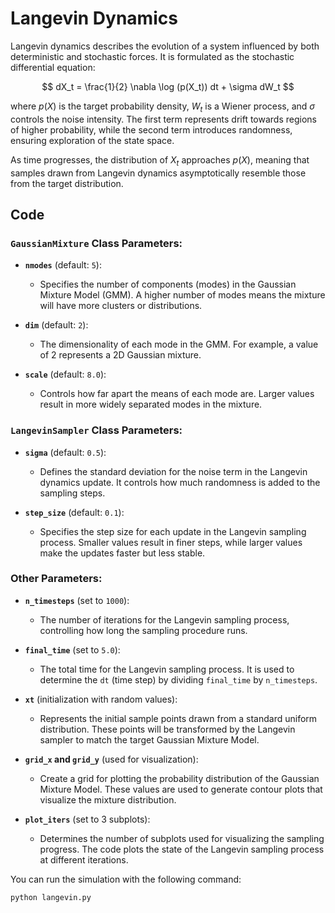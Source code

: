 # Langevin Dynamics

Langevin dynamics describes the evolution of a system influenced by both deterministic and stochastic forces. It is formulated as the stochastic differential equation:

 $$
 dX_t = \frac{1}{2} \nabla \log (p(X_t)) dt + \sigma dW_t 
 $$

where $p(X)$ is the target probability density, $W_t$ is a Wiener process, and $\sigma$ controls the noise intensity. The first term represents drift towards regions of higher probability, while the second term introduces randomness, ensuring exploration of the state space.

As time progresses, the distribution of $X_t$ approaches $p(X)$, meaning that samples drawn from Langevin dynamics asymptotically resemble those from the target distribution.

## Code

### `GaussianMixture` Class Parameters:
- **`nmodes`** (default: `5`):
  - Specifies the number of components (modes) in the Gaussian Mixture Model (GMM). A higher number of modes means the mixture will have more clusters or distributions.
  
- **`dim`** (default: `2`):
  - The dimensionality of each mode in the GMM. For example, a value of 2 represents a 2D Gaussian mixture.

- **`scale`** (default: `8.0`):
  - Controls how far apart the means of each mode are. Larger values result in more widely separated modes in the mixture.

### `LangevinSampler` Class Parameters:
- **`sigma`** (default: `0.5`):
  - Defines the standard deviation for the noise term in the Langevin dynamics update. It controls how much randomness is added to the sampling steps.

- **`step_size`** (default: `0.1`):
  - Specifies the step size for each update in the Langevin sampling process. Smaller values result in finer steps, while larger values make the updates faster but less stable.

### Other Parameters:
- **`n_timesteps`** (set to `1000`):
  - The number of iterations for the Langevin sampling process, controlling how long the sampling procedure runs.

- **`final_time`** (set to `5.0`):
  - The total time for the Langevin sampling process. It is used to determine the `dt` (time step) by dividing `final_time` by `n_timesteps`.

- **`xt`** (initialization with random values):
  - Represents the initial sample points drawn from a standard uniform distribution. These points will be transformed by the Langevin sampler to match the target Gaussian Mixture Model.

- **`grid_x` and `grid_y`** (used for visualization):
  - Create a grid for plotting the probability distribution of the Gaussian Mixture Model. These values are used to generate contour plots that visualize the mixture distribution.

- **`plot_iters`** (set to 3 subplots):
  - Determines the number of subplots used for visualizing the sampling progress. The code plots the state of the Langevin sampling process at different iterations.

You can run the simulation with the following command:

``python langevin.py``
